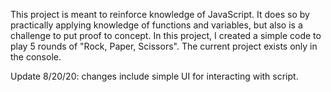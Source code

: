 This project is meant to reinforce knowledge of JavaScript. It does so by practically applying knowledge of functions and variables, but also is a challenge to put proof to concept.
In this project, I created a simple code to play 5 rounds of "Rock, Paper, Scissors". The current project exists only in the console.

Update 8/20/20: changes include simple UI for interacting with script.
